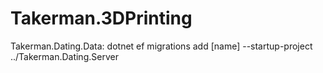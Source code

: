 # Takerman.3DPrinting

Takerman.Dating.Data: dotnet ef migrations add [name] --startup-project ../Takerman.Dating.Server